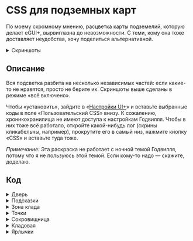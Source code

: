 # CSS для подземных карт

По моему скромному мнению, расцветка карты подземелий, которую делает eGUI+, вырвиглазна
до невозможности. С теми, кому она тоже доставляет неудобства, хочу поделиться альтернативной.

<details><summary>Скриншоты</summary>

[![Скриншот 1][pic-1]][log-1][![Скриншот 2][pic-2]][log-2]  
[![Скриншот 3][pic-3]][log-3][![Скриншот 4][pic-4]][log-4]  
[![Скриншот 5][pic-5]][log-5][![Скриншот 6][pic-6]][log-6]

</details>

[log-1]: https://gdvl.tk/duels/log/6fcbe
[log-2]: https://gv.erinome.net/duels/log/cjpte
[log-3]: https://gv.erinome.net/duels/log/fjrnjh4am
[log-4]: https://gv.erinome.net/duels/log/h212fqb0u
[log-5]: https://gdvl.tk/duels/log/28edl
[log-6]: https://gv.erinome.net/duels/log/2xclyluqn
[pic-1]: https://i.imgur.com/32Eqohe.png
[pic-2]: https://i.imgur.com/U2N91J2.png
[pic-3]: https://i.imgur.com/uJkh1Ij.png
[pic-4]: https://i.imgur.com/NKqkR3K.png
[pic-5]: https://i.imgur.com/NFTAIKo.png
[pic-6]: https://i.imgur.com/0wrFpkV.png


## Описание

Вся подсветка разбита на несколько независимых частей: если какие-то не нравятся, просто не берите
их. Скриншоты выше сделаны в режиме «всё включено».

Чтобы «установить», зайдите в «[Настройки UI+][ui-settings]» и вставьте выбранные коды в поле
«Пользовательский CSS» внизу. К сожалению, хроникохранилища не имеют доступа к настройкам Годвилля.
Чтобы в них тоже всё работало, откройте какой-нибудь лог (скрины кликабельны, например), прокрутите
его в самый низ, нажмите кнопку «CSS» и вставьте туда тоже.

*Примечание:* Эта раскраска не работает с ночной темой Годвилля, потому что я не пользуюсь этой
темой. Если кому-то надо&nbsp;— скажите, доделаю.

[ui-settings]: https://godville.net/user/profile#ui_settings


## Код

<details><summary>Дверь</summary>

Когда у меня достроился храм, дверь уже была дверью, так что предпочитаю видеть именно её.

```css
/* Дверь (начало). */
body:not(.th_nightly) .map_exit_pos_ru::before,
body:not(.th_nightly) .map_exit_pos_en::before {
    display: none;
}

body:not(.th_nightly) .map_exit_pos_ru,
body:not(.th_nightly) .map_exit_pos_en {
    color: #555;
}
/* Дверь (конец). */
```

</details>
<details><summary>Подсказки</summary>

Перекрашивает стрелки и термометры обратно в чёрный цвет.

```css
/* Подсказки (начало). */
body:not(.th_nightly) .dmc.pointerMarker {
    color: #555;
}
/* Подсказки (конец). */
```

</details>
<details><summary>Зона клада</summary>

*Не понимаю, зачем заливать полкарты красным.*

Следующий код заменяет красные пометки на курсив, а оранжевые (термодинамика)&nbsp;— на курсив
с маленьким шрифтом.

```css
/* Зона клада (начало). */
body:not(.th_nightly) .dmc.pointerMatched,
body:not(.th_nightly) .dmc.pointerMatchedThermo,
body:not(.th_nightly) .dmc.map_pos.pointerMatched,
body:not(.th_nightly) .dmc.map_pos.pointerMatchedThermo {
    color: #555;
}

.dmc.pointerMatched,
.dmc.pointerMatchedThermo {
    font-style: italic;
}

.dmc.pointerMatchedThermo:not(.map_pos) {
    font-size: 0.7em;
}
/* Зона клада (конец). */
```

</details>
<details><summary>Точки</summary>

Заменяет вопросики, в которых гарантированно нет стенок, точками (особенно удобно при просмотре
живых трансляций). В зоне клада ставятся курсивные проколотые точки. В неточной зоне
(термодинамика)&nbsp;— маленькие точки.

```css
/* Точки (начало). */
body:not(.th_nightly) .dmc.notAWall {
    color: transparent;
}

body:not(.th_nightly) .dmc.notAWall::before {
    display: block;
    text-align: center;
    font-weight: bold;
    color: #7E7E7E;
    content: "•";
}

body:not(.th_nightly) .dmc.notAWall.pointerMatched::before {
    font-weight: normal;
    color: #555;
    content: "⚬";
}

body:not(.th_nightly) .dmc.notAWall.pointerMatchedThermo::before {
    font-size: 1em;
    font-style: normal;
    color: #111;
    content: "·";
}
/* Точки (конец). */
```

Если вы хотите размечать зону клада красным/оранжевым цветом, **вместо** кода выше возьмите этот,
так лучше смотрится.

```css
/* Цветные точки (начало). */
.dmc.notAWall::before {
    display: block;
    text-align: center;
    font-weight: bold;
    content: "•";
}

.dmc.notAWall:not(.pointerMatched):not(.pointerMatchedThermo)::before {
    color: #7E7E7E;
}
/* Цветные точки (конец). */
```

</details>
<details><summary>Сокровищница</summary>

При входе в сокровищницу красит значок золотисто-оранжевым.

```css
/* Сокровищница (начало). */
.dmc.treasureChest {
    color: #BF8500 !important;
}

.dmc.treasureChest:not(.dmh) {
    background: none;
}

.dmc.treasureChest:not(.dmh).dmv {
    background: rgba(25, 155, 220, 0.07);
}

.dmc.treasureChest:not(.dmh).dmv:hover {
    background: rgba(25, 155, 220, 0.2);
}
/* Сокровищница (конец). */
```

</details>
<details><summary>Кладовая</summary>

Слегка меняет цвет заливки кладовой. Никаких радикальных изменений: вход в кладовую&nbsp;—
неожиданное событие, и оно заканчивает поход, так что мне кажется, что можно заливать цветом всю
клетку целиком.

```css
/* Кладовая (начало). */
body:not(.th_nightly) .dmc:not(.dmh).vault {
    background: #73E0D3;
}
/* Кладовая (конец). */
```

</details>
<details><summary>Ярлычки</summary>

Как оказалось, я не воспринимаю целиком закрашенные клетки как проходимые. Поэтому уголки. Пробовал
пару других форм (полоски по краям, цветной кружок в центре)&nbsp;— неудобно.

Первые пару дней возникали проблемы с определением, какой уголок к какой клетке относится (особенно
если их несколько рядом), потом освоился.

```css
/* Ярлычки (начало). */
body:not(.th_nightly) .dmc:not(.dmh).boss {
    background: linear-gradient(225deg, transparent 80%, #FDBB25 82%);
}

body:not(.th_nightly) .dmc:not(.dmh).boss.dmv {
    background: linear-gradient(225deg, rgba(25, 155, 220, 0.07) 80%, #FDBB25 82%);
}

body:not(.th_nightly) .dmc:not(.dmh).boss.dmv:hover {
    background: linear-gradient(225deg, rgba(25, 155, 220, 0.2) 80%, #FDBB25 82%);
}

body:not(.th_nightly) .dmc:not(.dmh).boss.bonusGodpower {
    background: linear-gradient(225deg, #58BCE2 18%, transparent 20%, transparent 80%, #FDBB25 82%);
}

body:not(.th_nightly) .dmc:not(.dmh).boss.bonusGodpower.dmv {
    background: linear-gradient(225deg, #58BCE2 18%, rgba(25, 155, 220, 0.07) 20%, rgba(25, 155, 220, 0.07) 80%, #FDBB25 82%);
}

body:not(.th_nightly) .dmc:not(.dmh).boss.bonusGodpower.dmv:hover {
    background: linear-gradient(225deg, #58BCE2 18%, rgba(25, 155, 220, 0.2) 20%, rgba(25, 155, 220, 0.2) 80%, #FDBB25 82%);
}

body:not(.th_nightly) .dmc:not(.dmh).boss.bonusHealth {
    background: linear-gradient(225deg, #18CE18 18%, transparent 20%, transparent 80%, #FDBB25 82%);
}

body:not(.th_nightly) .dmc:not(.dmh).boss.bonusHealth.dmv {
    background: linear-gradient(225deg, #18CE18 18%, rgba(25, 155, 220, 0.07) 20%, rgba(25, 155, 220, 0.07) 80%, #FDBB25 82%);
}

body:not(.th_nightly) .dmc:not(.dmh).boss.bonusHealth.dmv:hover {
    background: linear-gradient(225deg, #18CE18 18%, rgba(25, 155, 220, 0.2) 20%, rgba(25, 155, 220, 0.2) 80%, #FDBB25 82%);
}

body:not(.th_nightly) .dmc:not(.dmh).boss.trapLowDamage {
    background: linear-gradient(225deg, #FF8282 18%, transparent 20%, transparent 80%, #FDBB25 82%);
}

body:not(.th_nightly) .dmc:not(.dmh).boss.trapLowDamage.dmv {
    background: linear-gradient(225deg, #FF8282 18%, rgba(25, 155, 220, 0.07) 20%, rgba(25, 155, 220, 0.07) 80%, #FDBB25 82%);
}

body:not(.th_nightly) .dmc:not(.dmh).boss.trapLowDamage.dmv:hover {
    background: linear-gradient(225deg, #FF8282 18%, rgba(25, 155, 220, 0.2) 20%, rgba(25, 155, 220, 0.2) 80%, #FDBB25 82%);
}

body:not(.th_nightly) .dmc:not(.dmh).bonusGodpower {
    background: linear-gradient(225deg, #58BCE2 18%, transparent 20%);
}

body:not(.th_nightly) .dmc:not(.dmh).bonusGodpower.dmv {
    background: linear-gradient(225deg, #58BCE2 18%, rgba(25, 155, 220, 0.07) 20%);
}

body:not(.th_nightly) .dmc:not(.dmh).bonusGodpower.dmv:hover {
    background: linear-gradient(225deg, #58BCE2 18%, rgba(25, 155, 220, 0.2) 20%);
}

body:not(.th_nightly) .dmc:not(.dmh).bonusHealth {
    background: linear-gradient(225deg, #18CE18 18%, transparent 20%);
}

body:not(.th_nightly) .dmc:not(.dmh).bonusHealth.dmv {
    background: linear-gradient(225deg, #18CE18 18%, rgba(25, 155, 220, 0.07) 20%);
}

body:not(.th_nightly) .dmc:not(.dmh).bonusHealth.dmv:hover {
    background: linear-gradient(225deg, #18CE18 18%, rgba(25, 155, 220, 0.2) 20%);
}

body:not(.th_nightly) .dmc:not(.dmh).trapUnknown {
    background: transparent;
}

body:not(.th_nightly) .dmc:not(.dmh).trapUnknown.dmv {
    background: rgba(25, 155, 220, 0.07);
}

body:not(.th_nightly) .dmc:not(.dmh).trapUnknown.dmv:hover {
    background: rgba(25, 155, 220, 0.2);
}

body:not(.th_nightly) .dmc:not(.dmh).trapMoveLoss {
    background: linear-gradient(225deg, #888888 18%, transparent 20%);
}

body:not(.th_nightly) .dmc:not(.dmh).trapMoveLoss.dmv {
    background: linear-gradient(225deg, #888888 18%, rgba(25, 155, 220, 0.07) 20%);
}

body:not(.th_nightly) .dmc:not(.dmh).trapMoveLoss.dmv:hover {
    background: linear-gradient(225deg, #888888 18%, rgba(25, 155, 220, 0.2) 20%);
}

body:not(.th_nightly) .dmc:not(.dmh).trapGold,
body:not(.th_nightly) .dmc:not(.dmh).trapTrophy {
    background: linear-gradient(225deg, #C8CE83 18%, transparent 20%);
}

body:not(.th_nightly) .dmc:not(.dmh).trapGold.dmv,
body:not(.th_nightly) .dmc:not(.dmh).trapTrophy.dmv {
    background: linear-gradient(225deg, #C8CE83 18%, rgba(25, 155, 220, 0.07) 20%);
}

body:not(.th_nightly) .dmc:not(.dmh).trapGold.dmv:hover,
body:not(.th_nightly) .dmc:not(.dmh).trapTrophy.dmv:hover {
    background: linear-gradient(225deg, #C8CE83 18%, rgba(25, 155, 220, 0.2) 20%);
}

body:not(.th_nightly) .dmc:not(.dmh).trapLowDamage,
body:not(.th_nightly) .dmc:not(.dmh).trapModerateDamage {
    background: linear-gradient(225deg, #FF8282 18%, transparent 20%);
}

body:not(.th_nightly) .dmc:not(.dmh).trapLowDamage.dmv,
body:not(.th_nightly) .dmc:not(.dmh).trapModerateDamage.dmv {
    background: linear-gradient(225deg, #FF8282 18%, rgba(25, 155, 220, 0.07) 20%);
}

body:not(.th_nightly) .dmc:not(.dmh).trapLowDamage.dmv:hover,
body:not(.th_nightly) .dmc:not(.dmh).trapModerateDamage.dmv:hover {
    background: linear-gradient(225deg, #FF8282 18%, rgba(25, 155, 220, 0.2) 20%);
}

body:not(.th_nightly) .dmc:not(.dmh).trapModerateDamage.trapTrophy {
    background: linear-gradient(225deg, #FF8282 18%, transparent 20%, transparent 80%, #C8CE83 82%);
}

body:not(.th_nightly) .dmc:not(.dmh).trapModerateDamage.trapTrophy.dmv {
    background: linear-gradient(225deg, #FF8282 18%, rgba(25, 155, 220, 0.07) 20%, rgba(25, 155, 220, 0.07) 80%, #C8CE83 82%);
}

body:not(.th_nightly) .dmc:not(.dmh).trapModerateDamage.trapTrophy.dmv:hover {
    background: linear-gradient(225deg, #FF8282 18%, rgba(25, 155, 220, 0.2) 20%, rgba(25, 155, 220, 0.2) 80%, #C8CE83 82%);
}

body:not(.th_nightly) .dmc:not(.dmh).bossHint {
    background: linear-gradient(225deg, transparent 80%, #FDBB25 82%);
}

body:not(.th_nightly) .dmc:not(.dmh).bossHint.dmv {
    background: linear-gradient(225deg, rgba(25, 155, 220, 0.07) 80%, #FDBB25 82%);
}

body:not(.th_nightly) .dmc:not(.dmh).bossHint.dmv:hover {
    background: linear-gradient(225deg, rgba(25, 155, 220, 0.2) 80%, #FDBB25 82%);
}

body:not(.th_nightly) .dmc:not(.dmh).bossHint.bonusGodpower {
    background: linear-gradient(225deg, #58BCE2 18%, transparent 20%, transparent 80%, #FDBB25 82%);
}

body:not(.th_nightly) .dmc:not(.dmh).bossHint.bonusGodpower.dmv {
    background: linear-gradient(225deg, #58BCE2 18%, rgba(25, 155, 220, 0.07) 20%, rgba(25, 155, 220, 0.07) 80%, #FDBB25 82%);
}

body:not(.th_nightly) .dmc:not(.dmh).bossHint.bonusGodpower.dmv:hover {
    background: linear-gradient(225deg, #58BCE2 18%, rgba(25, 155, 220, 0.2) 20%, rgba(25, 155, 220, 0.2) 80%, #FDBB25 82%);
}

body:not(.th_nightly) .dmc:not(.dmh).bossHint.bonusHealth {
    background: linear-gradient(225deg, #18CE18 18%, transparent 20%, transparent 80%, #FDBB25 82%);
}

body:not(.th_nightly) .dmc:not(.dmh).bossHint.bonusHealth.dmv {
    background: linear-gradient(225deg, #18CE18 18%, rgba(25, 155, 220, 0.07) 20%, rgba(25, 155, 220, 0.07) 80%, #FDBB25 82%);
}

body:not(.th_nightly) .dmc:not(.dmh).bossHint.bonusHealth.dmv:hover {
    background: linear-gradient(225deg, #18CE18 18%, rgba(25, 155, 220, 0.2) 20%, rgba(25, 155, 220, 0.2) 80%, #FDBB25 82%);
}

body:not(.th_nightly) .dmc:not(.dmh).bossHint.trapUnknown {
    background: linear-gradient(225deg, transparent 80%, #FDBB25 82%);
}

body:not(.th_nightly) .dmc:not(.dmh).bossHint.trapUnknown.dmv {
    background: linear-gradient(225deg, rgba(25, 155, 220, 0.07) 80%, #FDBB25 82%);
}

body:not(.th_nightly) .dmc:not(.dmh).bossHint.trapUnknown.dmv:hover {
    background: linear-gradient(225deg, rgba(25, 155, 220, 0.2) 80%, #FDBB25 82%);
}

body:not(.th_nightly) .dmc:not(.dmh).bossHint.trapMoveLoss {
    background: linear-gradient(225deg, #888888 18%, transparent 20%, transparent 80%, #FDBB25 82%);
}

body:not(.th_nightly) .dmc:not(.dmh).bossHint.trapMoveLoss.dmv {
    background: linear-gradient(225deg, #888888 18%, rgba(25, 155, 220, 0.07) 20%, rgba(25, 155, 220, 0.07) 80%, #FDBB25 82%);
}

body:not(.th_nightly) .dmc:not(.dmh).bossHint.trapMoveLoss.dmv:hover {
    background: linear-gradient(225deg, #888888 18%, rgba(25, 155, 220, 0.2) 20%, rgba(25, 155, 220, 0.2) 80%, #FDBB25 82%);
}

body:not(.th_nightly) .dmc:not(.dmh).bossHint.trapGold,
body:not(.th_nightly) .dmc:not(.dmh).bossHint.trapTrophy {
    background: linear-gradient(225deg, #C8CE83 18%, transparent 20%, transparent 80%, #FDBB25 82%);
}

body:not(.th_nightly) .dmc:not(.dmh).bossHint.trapGold.dmv,
body:not(.th_nightly) .dmc:not(.dmh).bossHint.trapTrophy.dmv {
    background: linear-gradient(225deg, #C8CE83 18%, rgba(25, 155, 220, 0.07) 20%, rgba(25, 155, 220, 0.07) 80%, #FDBB25 82%);
}

body:not(.th_nightly) .dmc:not(.dmh).bossHint.trapGold.dmv:hover,
body:not(.th_nightly) .dmc:not(.dmh).bossHint.trapTrophy.dmv:hover {
    background: linear-gradient(225deg, #C8CE83 18%, rgba(25, 155, 220, 0.2) 20%, rgba(25, 155, 220, 0.2) 80%, #FDBB25 82%);
}

body:not(.th_nightly) .dmc:not(.dmh).bossHint.trapLowDamage,
body:not(.th_nightly) .dmc:not(.dmh).bossHint.trapModerateDamage {
    background: linear-gradient(225deg, #FF8282 18%, transparent 20%, transparent 80%, #FDBB25 82%);
}

body:not(.th_nightly) .dmc:not(.dmh).bossHint.trapLowDamage.dmv,
body:not(.th_nightly) .dmc:not(.dmh).bossHint.trapModerateDamage.dmv {
    background: linear-gradient(225deg, #FF8282 18%, rgba(25, 155, 220, 0.07) 20%, rgba(25, 155, 220, 0.07) 80%, #FDBB25 82%);
}

body:not(.th_nightly) .dmc:not(.dmh).bossHint.trapLowDamage.dmv:hover,
body:not(.th_nightly) .dmc:not(.dmh).bossHint.trapModerateDamage.dmv:hover {
    background: linear-gradient(225deg, #FF8282 18%, rgba(25, 155, 220, 0.2) 20%, rgba(25, 155, 220, 0.2) 80%, #FDBB25 82%);
}
/* Ярлычки (конец). */
```

Да, я знаю, о чём вы думаете. Нет, лишнего здесь нет, всё нужное.

*На самом деле ярлыки&nbsp;— это диагональный градиент, ага.*

</details>
